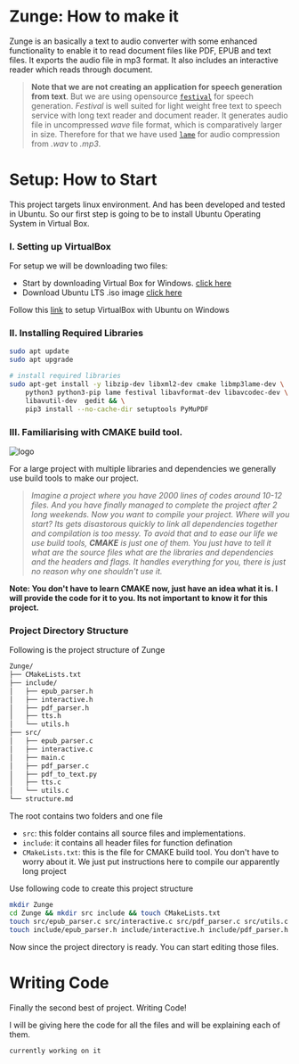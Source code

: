 
# Zunge: How to make it
Zunge is an basically a text to audio converter with some enhanced functionality to enable it to read document files like PDF, EPUB and text files. It exports the audio file in mp3 format. It also includes an interactive reader which reads through document.

> **Note that we are not creating an application for speech generation from text**. But we are using opensource [`festival`](https://www.cstr.ed.ac.uk/projects/festival/) for speech generation. 
*Festival* is well suited for light weight free text to speech service with long text reader and document reader. It generates audio file in uncompressed *wave* file format, which is comparatively larger in size. Therefore for that we have used [`lame`](https://lame.sourceforge.io/) for audio compression from *.wav* to *.mp3*.

# Setup: How to Start

This project targets linux environment. And has been developed and tested in Ubuntu.
So our first step is going to be to install Ubuntu Operating System in Virtual Box.

### I. Setting up VirtualBox

For setup we will be downloading two files:
 - Start by downloading Virtual Box for Windows. [click here](https://download.virtualbox.org/virtualbox/7.0.14/VirtualBox-7.0.14-161095-Win.exe)
 - Download Ubuntu LTS .iso image [click here](https://ubuntu.com/download/desktop/thank-you?version=22.04.4&architecture=amd64)

Follow this [link](https://www.youtube.com/watch?v=v1JVqd8M3Yc) to setup VirtualBox with Ubuntu on Windows

### II. Installing Required Libraries
```bash
sudo apt update
sudo apt upgrade

# install required libraries
sudo apt-get install -y libzip-dev libxml2-dev cmake libmp3lame-dev \
    python3 python3-pip lame festival libavformat-dev libavcodec-dev \
    libavutil-dev  gedit && \
    pip3 install --no-cache-dir setuptools PyMuPDF

```

### III. Familiarising with CMAKE build tool.
![logo](https://github.com/HavokSahil/Zunge/assets/87008169/dada207b-8c1e-4c75-8b81-2b6b2d6316ae) 

For a large project with multiple libraries and dependencies we generally use build tools to make our project.
> *Imagine a project where you have 2000 lines of codes around 10-12 files. And you have finally managed to complete the project after 2 long weekends. Now you want to compile your project. Where will you start? Its gets disastorous quickly to link all dependencies together and compilation is too messy.*
*To avoid that and to ease our life we use build tools, **CMAKE** is just one of them. You just have to tell it what are the source files what are the libraries and dependencies and the headers and flags. It handles everything for you, there is just no reason why one shouldn't use it.*
> 
**Note: You don't have to learn CMAKE now, just have an idea what it is. I will provide the code for it to you. Its not important to know it for this project.**

### Project Directory Structure
Following is the project structure of Zunge
```md
Zunge/
├── CMakeLists.txt
├── include/
│   ├── epub_parser.h
│   ├── interactive.h
│   ├── pdf_parser.h
│   ├── tts.h
│   └── utils.h
├── src/
│   ├── epub_parser.c
│   ├── interactive.c
│   ├── main.c
│   ├── pdf_parser.c
│   ├── pdf_to_text.py
│   ├── tts.c
│   └── utils.c
└── structure.md
```
The root contains two folders and one file
 - `src`: this folder contains all source files and implementations.
 - `include`: it contains all header files for function defination
 - `CMakeLists.txt`: this is the file for CMAKE build tool. You don't have to worry about it. We just put instructions here to compile our apparently long project

Use following code to create this project structure
```bash
mkdir Zunge
cd Zunge && mkdir src include && touch CMakeLists.txt
touch src/epub_parser.c src/interactive.c src/pdf_parser.c src/utils.c src/tts.c src/main.c src/pdf_to_text.py
touch include/epub_parser.h include/interactive.h include/pdf_parser.h include/utils.h include/tts.h
```

Now since the project directory is ready. You can start editing those files.

# Writing Code
Finally the second best of project. Writing Code!

I will be giving here the code for all the files and will be explaining each of them.

```
currently working on it
```
